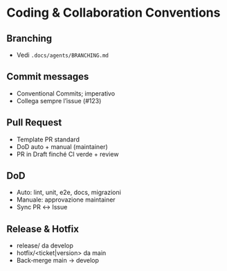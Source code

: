 # Coding & Collaboration Conventions

## Branching

- Vedi `.docs/agents/BRANCHING.md`

## Commit messages

- Conventional Commits; imperativo
- Collega sempre l’issue (#123)

## Pull Request

- Template PR standard
- DoD auto + manual (maintainer)
- PR in Draft finché CI verde + review

## DoD

- Auto: lint, unit, e2e, docs, migrazioni
- Manuale: approvazione maintainer
- Sync PR ↔ Issue

## Release & Hotfix

- release/<version> da develop
- hotfix/<ticket|version> da main
- Back‑merge main → develop
